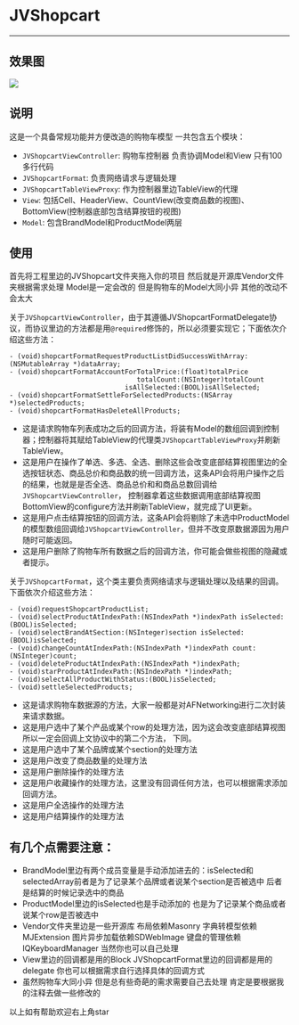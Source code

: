 # JVShopcart
___
## 效果图
![](http://upload-images.jianshu.io/upload_images/2338666-8df19e8b48664219.gif?imageMogr2/auto-orient/strip)

## 说明
这是一个具备常规功能并方便改造的购物车模型 一共包含五个模块：

* `JVShopcartViewController`: 购物车控制器 负责协调Model和View 只有100多行代码
* `JVShopcartFormat`: 负责网络请求与逻辑处理
* `JVShopcartTableViewProxy`: 作为控制器里边TableView的代理
* `View`: 包括Cell、HeaderView、CountView(改变商品数的视图)、BottomView(控制器底部包含结算按钮的视图)
* `Model`: 包含BrandModel和ProductModel两层

## 使用
首先将工程里边的JVShopcart文件夹拖入你的项目 然后就是开源库Vendor文件夹根据需求处理 Model是一定会改的 但是购物车的Model大同小异 其他的改动不会太大 

关于`JVShopcartViewController`，由于其遵循JVShopcartFormatDelegate协议，而协议里边的方法都是用`@required`修饰的，所以必须要实现它；下面依次介绍这些方法：
```objc
- (void)shopcartFormatRequestProductListDidSuccessWithArray:(NSMutableArray *)dataArray;
- (void)shopcartFormatAccountForTotalPrice:(float)totalPrice
                                totalCount:(NSInteger)totalCount
                             isAllSelected:(BOOL)isAllSelected;
- (void)shopcartFormatSettleForSelectedProducts:(NSArray *)selectedProducts;
- (void)shopcartFormatHasDeleteAllProducts;
```
* 这是请求购物车列表成功之后的回调方法，将装有Model的数组回调到控制器；控制器将其赋给TableView的代理类`JVShopcartTableViewProxy`并刷新TableView。
* 这是用户在操作了单选、多选、全选、删除这些会改变底部结算视图里边的全选按钮状态、商品总价和商品数的统一回调方法，这条API会将用户操作之后的结果，也就是是否全选、商品总价和和商品总数回调给`JVShopcartViewController`， 控制器拿着这些数据调用底部结算视图BottomView的configure方法并刷新TableView，就完成了UI更新。
* 这是用户点击结算按钮的回调方法，这条API会将剔除了未选中ProductModel的模型数组回调给`JVShopcartViewController`，但并不改变原数据源因为用户随时可能返回。
* 这是用户删除了购物车所有数据之后的回调方法，你可能会做些视图的隐藏或者提示。

关于`JVShopcartFormat`，这个类主要负责网络请求与逻辑处理以及结果的回调。下面依次介绍这些方法：
```objc
- (void)requestShopcartProductList;
- (void)selectProductAtIndexPath:(NSIndexPath *)indexPath isSelected:(BOOL)isSelected;
- (void)selectBrandAtSection:(NSInteger)section isSelected:(BOOL)isSelected;
- (void)changeCountAtIndexPath:(NSIndexPath *)indexPath count:(NSInteger)count;
- (void)deleteProductAtIndexPath:(NSIndexPath *)indexPath;
- (void)starProductAtIndexPath:(NSIndexPath *)indexPath;
- (void)selectAllProductWithStatus:(BOOL)isSelected;
- (void)settleSelectedProducts;
```
* 这是请求购物车数据源的方法，大家一般都是对AFNetworking进行二次封装来请求数据。
* 这是用户选中了某个产品或某个row的处理方法，因为这会改变底部结算视图所以一定会回调上文协议中的第二个方法， 下同。
* 这是用户选中了某个品牌或某个section的处理方法
* 这是用户改变了商品数量的处理方法
* 这是用户删除操作的处理方法
* 这是用户收藏操作的处理方法，这里没有回调任何方法，也可以根据需求添加回调方法。
* 这是用户全选操作的处理方法
* 这是用户结算操作的处理方法

## 有几个点需要注意：

* BrandModel里边有两个成员变量是手动添加进去的：isSelected和selectedArray前者是为了记录某个品牌或者说某个section是否被选中 后者是结算的时候记录选中的商品
* ProductModel里边的isSelected也是手动添加的 也是为了记录某个商品或者说某个row是否被选中
* Vendor文件夹里边是一些开源库 布局依赖Masonry 字典转模型依赖MJExtension 图片异步加载依赖SDWebImage 键盘的管理依赖IQKeyboardManager 当然你也可以自己处理
* View里边的回调都是用的Block JVShopcartFormat里边的回调都是用的delegate 你也可以根据需求自行选择具体的回调方式
* 虽然购物车大同小异 但是总有些奇葩的需求需要自己去处理 肯定是要根据我的注释去做一些修改的

以上如有帮助欢迎右上角star